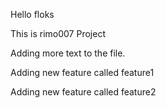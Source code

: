 Hello floks

This is rimo007 Project

Adding more text to the file.

Adding new feature called feature1

Adding new feature called feature2

